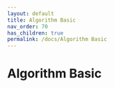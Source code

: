 ```yaml
---
layout: default
title: Algorithm Basic
nav_order: 70
has_children: true
permalink: /docs/Algorithm Basic
---
```


# Algorithm Basic